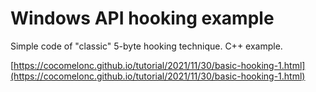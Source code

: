 # Windows API hooking example

Simple code of "classic" 5-byte hooking technique. C++ example.   

[https://cocomelonc.github.io/tutorial/2021/11/30/basic-hooking-1.html](https://cocomelonc.github.io/tutorial/2021/11/30/basic-hooking-1.html)   

